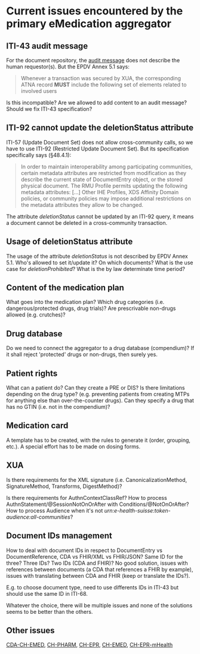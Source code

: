 # Current issues encountered by the primary eMedication aggregator

## ITI-43 audit message

For the document repository, the [audit message](https://ihe.github.io/publications/ITI/TF/Volume2/ITI-43.html#3.43.6) does not describe the human requestor(s). But the EPDV Annex 5.1 says:

> Whenever a transaction was secured by XUA, the corresponding ATNA record **MUST** include the following set of <ActiveParticipant> elements related to involved users

Is this incompatible? Are we allowed to add content to an audit message? Should we fix ITI-43 specification?

## ITI-92 cannot update the deletionStatus attribute

ITI-57 (Update Document Set) does not allow cross-community calls, so we have to use ITI-92 (Restricted Update Document Set). But its specification specifically says (§48.4.1):

> In order to maintain interoperability among participating communities, certain metadata attributes are restricted from modification as they describe the current state of DocumentEntry object, or the stored physical document. The RMU Profile permits updating the following metadata attributes: [...] Other IHE Profiles, XDS Affinity Domain policies, or community policies may impose additional restrictions on the metadata attributes they allow to be changed.

The attribute _deletionStatus_ cannot be updated by an ITI-92 query, it means a document cannot be deleted in a cross-community transaction.

## Usage of deletionStatus attribute

The usage of the attribute _deletionStatus_ is not described by EPDV Annex 5.1. Who's allowed to set it/update it? On which documents? What is the use case for _deletionProhibited_? What is the by law determinate time period?

## Content of the medication plan

What goes into the medication plan? Which drug categories (i.e. dangerous/protected drugs, drug trials)? Are prescrivable non-drugs allowed (e.g. crutches)?

## Drug database

Do we need to connect the aggregator to a drug database (compendium)? If it shall reject 'protected' drugs or non-drugs, then surely yes.

## Patient rights

What can a patient do? Can they create a PRE or DIS? Is there limitations depending on the drug type? (e.g. preventing patients from creating MTPs for anything else than over-the-counter drugs). Can they specify a drug that has no GTIN (i.e. not in the compendium)?

## Medication card

A template has to be created, with the rules to generate it (order, grouping, etc.). A special effort has to be made on dosing forms.

## XUA

Is there requirements for the XML signature (i.e. CanonicalizationMethod, SignatureMethod, Transforms, DigestMethod)?

Is there requirements for AuthnContextClassRef? How to process AuthnStatement/@SessionNotOnOrAfter with Conditions/@NotOnOrAfter? How to process Audience when it's not _urn:e-health-suisse:token-audience:all-communities_?

## Document IDs management

How to deal with document IDs in respect to DocumentEntry vs DocumentReference, CDA vs FHIR/XML vs FHIR/JSON? Same ID for the three? Three IDs? Two IDs (CDA and FHIR)? No good solution, issues with references between documents (a CDA that references a FHIR by example), issues with translating between CDA and FHIR (keep or translate the IDs?).

E.g. to choose document type, need to use differents IDs in ITI-43 but should use the same ID in ITI-68.

Whatever the choice, there will be multiple issues and none of the solutions seems to be better than the others.

## Other issues

[CDA-CH-EMED](https://art-decor.org/art-decor/decor-issues--cdachemed-), [CH-PHARM](https://art-decor.org/art-decor/decor-issues--ch-pharm-), [CH-EPR](https://art-decor.org/art-decor/decor-issues--ch-epr-), [CH-EMED](https://github.com/ehealthsuisse/ch-emed/issues), [CH-EPR-mHealth](https://github.com/ehealthsuisse/ch-epr-mhealth/issues)
